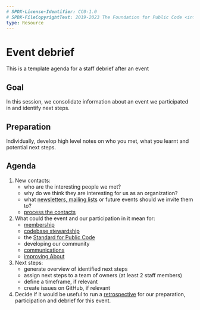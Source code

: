 ```yaml
---
# SPDX-License-Identifier: CC0-1.0
# SPDX-FileCopyrightText: 2019-2023 The Foundation for Public Code <info@publiccode.net>
type: Resource
---
```


# Event debrief

This is a template agenda for a staff debrief after an event

## Goal

In this session, we consolidate information about an event we participated in and identify next steps.

## Preparation

Individually, develop high level notes on who you met, what you learnt and potential next steps.

## Agenda

1. New contacts:
    * who are the interesting people we met?
    * why do we think they are interesting for us as an organization?
    * what [newsletters, mailing lists](https://odoo.publiccode.net/survey/start/594b9243-c7e5-4bc1-8714-35137c971842) or future events should we invite them to?
    * [process the contacts](../events/process-contacts.md)
2. What could the event and our participation in it mean for:
    * [membership](../member-relations/)
    * [codebase stewardship](../codebase-stewardship/)
    * the [Standard for Public Code](https://standard.publiccode.net)
    * developing our community
    * [communications](../communication/)
    * [improving About](../documentation/)
3. Next steps:
    * generate overview of identified next steps
    * assign next steps to a team of owners (at least 2 staff members)
    * define a timeframe, if relevant
    * create issues on GitHub, if relevant
4. Decide if it would be useful to run a [retrospective](retrospective.md) for our preparation, participation and debrief for this event.
